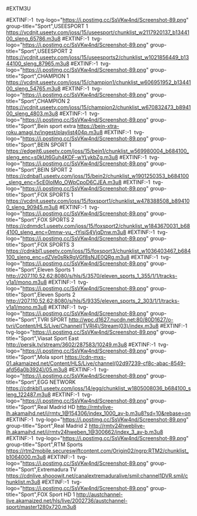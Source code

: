 #EXTM3U

#EXTINF:-1  tvg-logo="https://i.postimg.cc/SsVKw4nd/Screenshot-89.png" group-title="Sport",USEESPORT 1
https://vcdnjt.useetv.com/joss/15/useesport/chunklist_w2117920137_b1344100_sleng_65786.m3u8
#EXTINF:-1  tvg-logo="https://i.postimg.cc/SsVKw4nd/Screenshot-89.png" group-title="Sport",USEESPORT 2
https://vcdnjt.useetv.com/joss/15/useesports2/chunklist_w1021856449_b1344100_sleng_87965.m3u8
#EXTINF:-1  tvg-logo="https://i.postimg.cc/SsVKw4nd/Screenshot-89.png" group-title="Sport",CHAMPION 1
https://vcdnjt.useetv.com/joss/15/champion1/chunklist_w606951952_b1344100_sleng_54765.m3u8
#EXTINF:-1  tvg-logo="https://i.postimg.cc/SsVKw4nd/Screenshot-89.png" group-title="Sport",CHAMPION 2
https://vcdnjt.useetv.com/joss/15/champion2/chunklist_w670832473_b894100_sleng_4803.m3u8
#EXTINF:-1  tvg-logo="https://i.postimg.cc/SsVKw4nd/Screenshot-89.png" group-title="Sport",Bein sport extra
https://bein-xtra-roku.amagi.tv/ingest/playlist404p.m3u8
#EXTINF:-1  tvg-logo="https://i.postimg.cc/SsVKw4nd/Screenshot-89.png" group-title="Sport",BEIN SPORT 1
https://edgejt6.useetv.com/joss/15/bein1/chunklist_w569980004_b684100_sleng_enc=s0kUt6Guh4KDF-wYLykbZg.m3u8
#EXTINF:-1  tvg-logo="https://i.postimg.cc/SsVKw4nd/Screenshot-89.png" group-title="Sport",BEIN SPORT 2
https://cdnbal1.useetv.com/joss/15/bein2/chunklist_w1901250353_b684100_sleng_enc=5cE0loIMo_OWpCpoD6CJEA.m3u8
#EXTINF:-1  tvg-logo="https://i.postimg.cc/SsVKw4nd/Screenshot-89.png" group-title="Sport",FOX SPORTS 1
https://vcdnjt.useetv.com/joss/15/foxsport1/chunklist_w478388508_b894100_sleng_90945.m3u8
#EXTINF:-1  tvg-logo="https://i.postimg.cc/SsVKw4nd/Screenshot-89.png" group-title="Sport",FOX SPORTS 2
https://cdnmdc1.useetv.com/joss/15/foxsport2/chunklist_w1843670031_b684100_sleng_enc=0mnw-vu_-tYisiS4VjqDnw.m3u8
#EXTINF:-1  tvg-logo="https://i.postimg.cc/SsVKw4nd/Screenshot-89.png" group-title="Sport",FOX SPORTS 3
https://cdnkbl1.useetv.com/joss/15/foxsport3/chunklist_w1036403467_b684100_sleng_enc=dZVe0sRkRgVGf8sNJE0QRg.m3u8
#EXTINF:-1  tvg-logo="https://i.postimg.cc/SsVKw4nd/Screenshot-89.png" group-title="Sport",Eleven Sports 1
http://207.110.52.62:8080/s/hls/5/3570/eleven_sports_1_355/1/1/tracks-v1a1/mono.m3u8
#EXTINF:-1  tvg-logo="https://i.postimg.cc/SsVKw4nd/Screenshot-89.png" group-title="Sport",Eleven Sports 2
http://207.110.52.62:8080/s/hls/5/9335/eleven_sports_2_303/1/1/tracks-v1a1/mono.m3u8
#EXTINF:-1  tvg-logo="https://i.postimg.cc/SsVKw4nd/Screenshot-89.png" group-title="Sport",TVRI SPORT
http://wpc.d1627.nucdn.net:80/80D1627/o-tvri/Content/HLS/Live/Channel(TVRI4)/Stream(03)/index.m3u8
#EXTINF:-1  tvg-logo="https://i.postimg.cc/SsVKw4nd/Screenshot-89.png" group-title="Sport",Viasat Sport East
http://persik.tv/stream/3602/287583/10249.m3u8
#EXTINF:-1  tvg-logo="https://i.postimg.cc/SsVKw4nd/Screenshot-89.png" group-title="Sport",Mola sport
https://cdn-mxs-01.akamaized.net/Content/HLS/Live/channel(02d97239-cf8c-abac-8549-afd56a0b3924)/05.m3u8
#EXTINF:-1  tvg-logo="https://i.postimg.cc/SsVKw4nd/Screenshot-89.png" group-title="Sport",EGG NETWORK
https://cdnkbl1.useetv.com/joss/14/egg/chunklist_w1805008036_b684100_sleng_122487.m3u8
#EXTINF:-1  tvg-logo="https://i.postimg.cc/SsVKw4nd/Screenshot-89.png" group-title="Sport",Real Madrid HD
http://rmtvlive-lh.akamaihd.net/i/rmtv_1@154306/index_1000_av-b.m3u8?sd=10&rebase=on
#EXTINF:-1  tvg-logo="https://i.postimg.cc/SsVKw4nd/Screenshot-89.png" group-title="Sport",Real Madrid 2
http://rmtv24hweblive-lh.akamaihd.net/i/rmtv24hweben_1@300662/index_3_av-b.m3u8
#EXTINF:-1  tvg-logo="https://i.postimg.cc/SsVKw4nd/Screenshot-89.png" group-title="Sport",RTM Sports
https://rtm2mobile.secureswiftcontent.com/Origin02/ngrp:RTM2/chunklist_b1064000.m3u8
#EXTINF:-1  tvg-logo="https://i.postimg.cc/SsVKw4nd/Screenshot-89.png" group-title="Sport",Extremadura TV
https://cdnlive.shooowit.net/canalextremaduralive/smil:channel1DVR.smil/chunklist.m3u8
#EXTINF:-1  tvg-logo="https://i.postimg.cc/SsVKw4nd/Screenshot-89.png" group-title="Sport",FOX Sport HD 1
http://austchannel-live.akamaized.net/hls/live/2002736/austchannel-sport/master1280x720.m3u8

